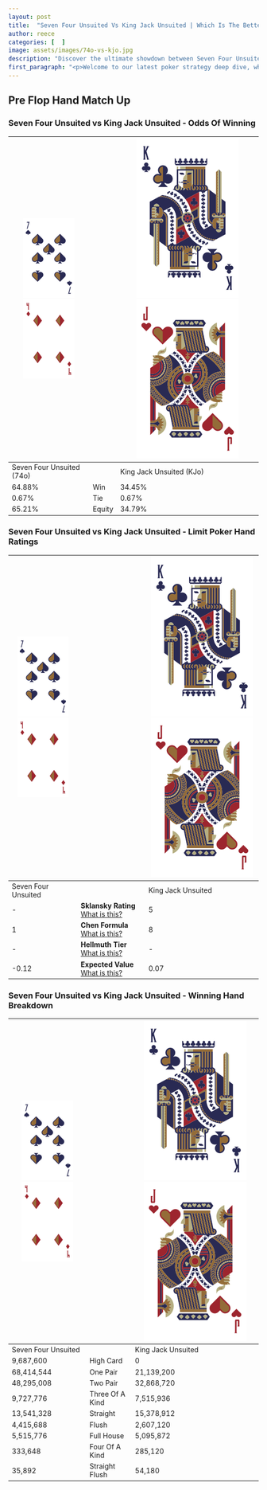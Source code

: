```yaml
---
layout: post
title:  "Seven Four Unsuited Vs King Jack Unsuited | Which Is The Better Hand In Poker? A Complete Guide"
author: reece
categories: [  ]
image: assets/images/74o-vs-kjo.jpg
description: "Discover the ultimate showdown between Seven Four Unsuited and King Jack Unsuited in poker! Uncover the odds, strategies, and scenarios where one hand triumphs over the other. Get ready to up your poker game with this thrilling analysis."
first_paragraph: "<p>Welcome to our latest poker strategy deep dive, where we're pitting two distinct hands against each other in a high-stakes showdown: Seven Four Unsuited vs King Jack Unsuited.</p><p>In the dynamic world of poker, every decision counts, and knowing which hand holds the upper hand is key to your success at the table.</p><p>In this article, we'll dissect these two hands, explore the scenarios where one dominates the other, and equip you with the knowledge to make strategic choices that can tip the odds in your favor.</p><p>Get ready to unravel the intriguing dynamics of these poker hands and elevate your game to new heights.</p>"
---
```




[comment]: # (sp0)

## Pre Flop Hand Match Up

<div class="table hand-ratings" markdown="1"> 



### Seven Four Unsuited vs King Jack Unsuited - Odds Of Winning


    
| ![image info](assets/images/hand1/7.png) ![image info](assets/images/hand1/4o.png) |  | ![image info](assets/images/hand2/K.png) ![image info](assets/images/hand2/Jo.png) |
| -------- | -------- | -------- |
| Seven Four Unsuited (74o) |  | King Jack Unsuited (KJo) |
| 64.88% | Win | 34.45% |
| 0.67% | Tie | 0.67% |
| 65.21% | Equity | 34.79% |




[comment]: # (sp1)



### Seven Four Unsuited vs King Jack Unsuited - Limit Poker Hand Ratings


    
| ![image info](assets/images/hand1/7.png) ![image info](assets/images/hand1/4o.png) |  | ![image info](assets/images/hand2/K.png) ![image info](assets/images/hand2/Jo.png) |
| -------- | -------- | -------- |
| Seven Four Unsuited |  | King Jack Unsuited |
| - | **Sklansky Rating** [What is this?](/sklansky-rating-explained) | 5 |
| 1 | **Chen Formula** [What is this?](/chen-formula-explained) | 8 |
| - | **Hellmuth Tier** [What is this?](/Hellmuth-tier-explained) | - |
| -0.12 | **Expected Value** [What is this?](/expected-value-explained) | 0.07 |




[comment]: # (sp2)



### Seven Four Unsuited vs King Jack Unsuited - Winning Hand Breakdown


    
| ![image info](assets/images/hand1/7.png) ![image info](assets/images/hand1/4o.png) |  | ![image info](assets/images/hand2/K.png) ![image info](assets/images/hand2/Jo.png) |
| -------- | -------- | -------- |
| Seven Four Unsuited |  | King Jack Unsuited |
| 9,687,600 | High Card | 0 |
| 68,414,544 | One Pair | 21,139,200 |
| 48,295,008 | Two Pair | 32,868,720 |
| 9,727,776 | Three Of A Kind | 7,515,936 |
| 13,541,328 | Straight | 15,378,912 |
| 4,415,688 | Flush | 2,607,120 |
| 5,515,776 | Full House | 5,095,872 |
| 333,648 | Four Of A Kind | 285,120 |
| 35,892 | Straight Flush | 54,180 |




[comment]: # (sp3)



</div>

[comment]: # (sp4)



[comment]: # (sp5)


